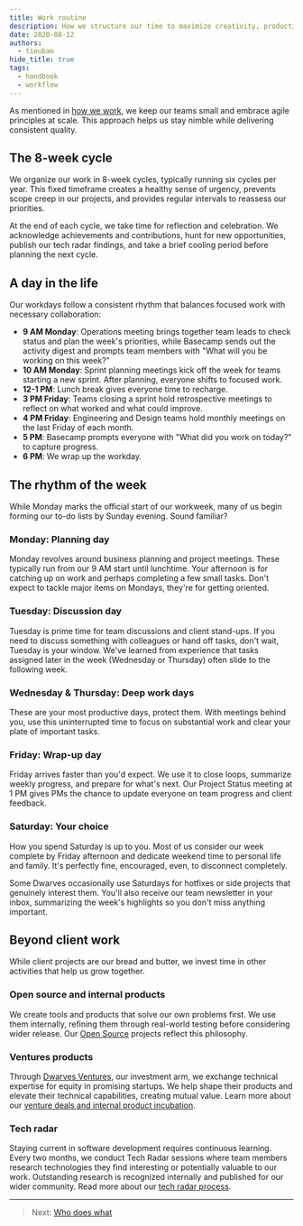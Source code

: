 ```yaml
---
title: Work routine
description: How we structure our time to maximize creativity, productivity, and balance
date: 2020-08-12
authors:
  - tieubao
hide_title: true
tags:
  - handbook
  - workflow
---
```


As mentioned in [how we work](how-we-work.md), we keep our teams small and embrace agile principles at scale. This approach helps us stay nimble while delivering consistent quality.

## The 8-week cycle

We organize our work in 8-week cycles, typically running six cycles per year. This fixed timeframe creates a healthy sense of urgency, prevents scope creep in our projects, and provides regular intervals to reassess our priorities.

At the end of each cycle, we take time for reflection and celebration. We acknowledge achievements and contributions, hunt for new opportunities, publish our tech radar findings, and take a brief cooling period before planning the next cycle.

## A day in the life

Our workdays follow a consistent rhythm that balances focused work with necessary collaboration:

- **9 AM Monday**: Operations meeting brings together team leads to check status and plan the week's priorities, while Basecamp sends out the activity digest and prompts team members with "What will you be working on this week?"
- **10 AM Monday**: Sprint planning meetings kick off the week for teams starting a new sprint. After planning, everyone shifts to focused work.
- **12-1 PM**: Lunch break gives everyone time to recharge.
- **3 PM Friday**: Teams closing a sprint hold retrospective meetings to reflect on what worked and what could improve.
- **4 PM Friday**: Engineering and Design teams hold monthly meetings on the last Friday of each month.
- **5 PM**: Basecamp prompts everyone with "What did you work on today?" to capture progress.
- **6 PM**: We wrap up the workday.

## The rhythm of the week

While Monday marks the official start of our workweek, many of us begin forming our to-do lists by Sunday evening. Sound familiar?

### Monday: Planning day

Monday revolves around business planning and project meetings. These typically run from our 9 AM start until lunchtime. Your afternoon is for catching up on work and perhaps completing a few small tasks. Don't expect to tackle major items on Mondays, they're for getting oriented.

### Tuesday: Discussion day

Tuesday is prime time for team discussions and client stand-ups. If you need to discuss something with colleagues or hand off tasks, don't wait, Tuesday is your window. We've learned from experience that tasks assigned later in the week (Wednesday or Thursday) often slide to the following week.

### Wednesday & Thursday: Deep work days

These are your most productive days, protect them. With meetings behind you, use this uninterrupted time to focus on substantial work and clear your plate of important tasks.

### Friday: Wrap-up day

Friday arrives faster than you'd expect. We use it to close loops, summarize weekly progress, and prepare for what's next. Our Project Status meeting at 1 PM gives PMs the chance to update everyone on team progress and client feedback.

### Saturday: Your choice

How you spend Saturday is up to you. Most of us consider our week complete by Friday afternoon and dedicate weekend time to personal life and family. It's perfectly fine, encouraged, even, to disconnect completely.

Some Dwarves occasionally use Saturdays for hotfixes or side projects that genuinely interest them. You'll also receive our team newsletter in your inbox, summarizing the week's highlights so you don't miss anything important.

## Beyond client work

While client projects are our bread and butter, we invest time in other activities that help us grow together.

### Open source and internal products

We create tools and products that solve our own problems first. We use them internally, refining them through real-world testing before considering wider release. Our [Open Source](/opensource/README.md) projects reflect this philosophy.

### Ventures products

Through [Dwarves Ventures](https://dwarves.ventures), our investment arm, we exchange technical expertise for equity in promising startups. We help shape their products and elevate their technical capabilities, creating mutual value. Learn more about our [venture deals and internal product incubation](ventures.md).

### Tech radar

Staying current in software development requires continuous learning. Every two months, we conduct Tech Radar sessions where team members research technologies they find interesting or potentially valuable to our work. Outstanding research is recognized internally and published for our wider community. Read more about our [tech radar process](community/radar.md).

---

> Next: [Who does what](who-does-what.md)
